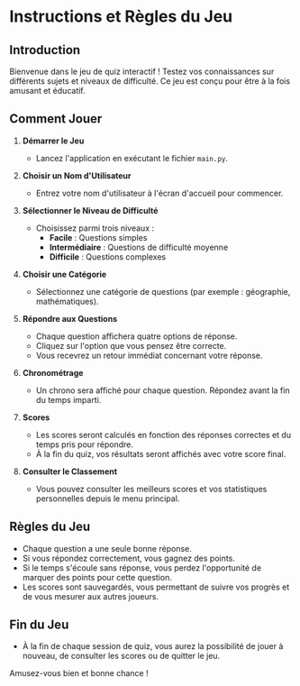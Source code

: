 # Instructions et Règles du Jeu

## Introduction

Bienvenue dans le jeu de quiz interactif ! Testez vos connaissances sur différents sujets et niveaux de difficulté. Ce jeu est conçu pour être à la fois amusant et éducatif.

## Comment Jouer

1. **Démarrer le Jeu**
   - Lancez l'application en exécutant le fichier `main.py`.

2. **Choisir un Nom d'Utilisateur**
   - Entrez votre nom d'utilisateur à l'écran d'accueil pour commencer.

3. **Sélectionner le Niveau de Difficulté**
   - Choisissez parmi trois niveaux : 
     - **Facile** : Questions simples
     - **Intermédiaire** : Questions de difficulté moyenne
     - **Difficile** : Questions complexes

4. **Choisir une Catégorie**
   - Sélectionnez une catégorie de questions (par exemple : géographie, mathématiques).

5. **Répondre aux Questions**
   - Chaque question affichera quatre options de réponse.
   - Cliquez sur l'option que vous pensez être correcte.
   - Vous recevrez un retour immédiat concernant votre réponse.

6. **Chronométrage**
   - Un chrono sera affiché pour chaque question. Répondez avant la fin du temps imparti.

7. **Scores**
   - Les scores seront calculés en fonction des réponses correctes et du temps pris pour répondre.
   - À la fin du quiz, vos résultats seront affichés avec votre score final.

8. **Consulter le Classement**
   - Vous pouvez consulter les meilleurs scores et vos statistiques personnelles depuis le menu principal.

## Règles du Jeu

- Chaque question a une seule bonne réponse.
- Si vous répondez correctement, vous gagnez des points.
- Si le temps s'écoule sans réponse, vous perdez l'opportunité de marquer des points pour cette question.
- Les scores sont sauvegardés, vous permettant de suivre vos progrès et de vous mesurer aux autres joueurs.

## Fin du Jeu

- À la fin de chaque session de quiz, vous aurez la possibilité de jouer à nouveau, de consulter les scores ou de quitter le jeu.



Amusez-vous bien et bonne chance !
